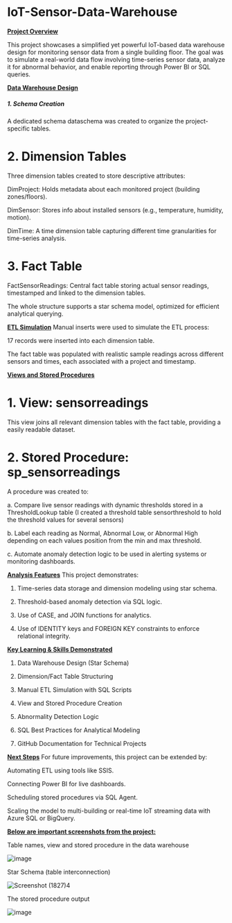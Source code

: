 # IoT-Sensor-Data-Warehouse

****<ins>Project Overview</ins>****

This project showcases a simplified yet powerful IoT-based data warehouse design for monitoring sensor data from a single building floor. The goal was to simulate a real-world data flow involving time-series sensor data, analyze it for abnormal behavior, and enable reporting through Power BI or SQL queries.

****<ins>Data Warehouse Design</ins>****
##### 1. Schema Creation

A dedicated schema dataschema was created to organize the project-specific tables.

# 2. Dimension Tables

Three dimension tables created to store descriptive attributes:

DimProject: Holds metadata about each monitored project (building zones/floors).

DimSensor: Stores info about installed sensors (e.g., temperature, humidity, motion).

DimTime: A time dimension table capturing different time granularities for time-series analysis.

# 3. Fact Table
FactSensorReadings: Central fact table storing actual sensor readings, timestamped and linked to the dimension tables. 

The whole structure supports a star schema model, optimized for efficient analytical querying.

****<ins> ETL Simulation</ins>****
Manual inserts were used to simulate the ETL process:

17 records were inserted into each dimension table.

The fact table was populated with realistic sample readings across different sensors and times, each associated with a project and timestamp.

****<ins> Views and Stored Procedures</ins>****
# 1. View: sensorreadings
This view joins all relevant dimension tables with the fact table, providing a easily readable dataset.

# 2. Stored Procedure: sp_sensorreadings
A procedure was created to:

a. Compare live sensor readings with dynamic thresholds stored in a ThresholdLookup table (I created a threshold table sensorthreshold to hold the threshold values for several sensors)

b. Label each reading as Normal, Abnormal Low, or Abnormal High depending on each values position from the min and max threshold.

c. Automate anomaly detection logic to be used in alerting systems or monitoring dashboards.

****<ins>Analysis Features</ins>****
This project demonstrates:

1. Time-series data storage and dimension modeling using star schema.

2. Threshold-based anomaly detection via SQL logic.

3. Use of CASE, and JOIN functions for analytics.

4. Use of IDENTITY keys and FOREIGN KEY constraints to enforce relational integrity.

****<ins> Key Learning & Skills Demonstrated</ins>****
1. Data Warehouse Design (Star Schema)

2. Dimension/Fact Table Structuring

3. Manual ETL Simulation with SQL Scripts

4. View and Stored Procedure Creation

5. Abnormality Detection Logic

6. SQL Best Practices for Analytical Modeling

7. GitHub Documentation for Technical Projects

****<ins> Next Steps</ins>****
For future improvements, this project can be extended by:

Automating ETL using tools like SSIS.

Connecting Power BI for live dashboards.

Scheduling stored procedures via SQL Agent.

Scaling the model to multi-building or real-time IoT streaming data with Azure SQL or BigQuery.

****<ins> Below are important screenshots from the project:</ins>****

Table names, view and stored procedure in the data warehouse 

![image](https://github.com/user-attachments/assets/ab594998-533c-4aa4-9f1f-be74c0f534b4)


Star Schema (table interconnection)

![Screenshot (1827)4](https://github.com/user-attachments/assets/6e0bebac-8513-441f-84ee-2fb41b466455)


The stored procedure output 

![image](https://github.com/user-attachments/assets/b4ca4bd5-e26d-420b-aa7b-1a8a4878a796)
